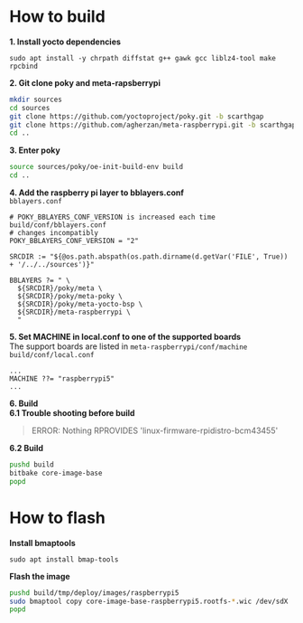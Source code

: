 # How to build
**1. Install yocto dependencies**
```
sudo apt install -y chrpath diffstat g++ gawk gcc liblz4-tool make rpcbind
```

**2. Git clone poky and meta-rapsberrypi**
```sh
mkdir sources
cd sources
git clone https://github.com/yoctoproject/poky.git -b scarthgap
git clone https://github.com/agherzan/meta-raspberrypi.git -b scarthgap
cd ..
```

**3. Enter poky**
```sh
source sources/poky/oe-init-build-env build
cd ..
```

**4. Add the raspberry pi layer to bblayers.conf**<br>
`bblayers.conf`
```
# POKY_BBLAYERS_CONF_VERSION is increased each time build/conf/bblayers.conf
# changes incompatibly
POKY_BBLAYERS_CONF_VERSION = "2"

SRCDIR := "${@os.path.abspath(os.path.dirname(d.getVar('FILE', True)) + '/../../sources')}"

BBLAYERS ?= " \
  ${SRCDIR}/poky/meta \
  ${SRCDIR}/poky/meta-poky \
  ${SRCDIR}/poky/meta-yocto-bsp \
  ${SRCDIR}/meta-raspberrypi \
  "
```

**5. Set MACHINE in local.conf to one of the supported boards**<br>
The support boards are listed in `meta-raspberrypi/conf/machine`<br>
`build/conf/local.conf`
```
...
MACHINE ??= "raspberrypi5"
...
```

**6. Build**<br>
**6.1 Trouble shooting before build**
>ERROR: Nothing RPROVIDES 'linux-firmware-rpidistro-bcm43455'

**6.2 Build**
```sh
pushd build
bitbake core-image-base
popd
```

# How to flash
**Install bmaptools**
```
sudo apt install bmap-tools
```
**Flash the image**
```sh
pushd build/tmp/deploy/images/raspberrypi5
sudo bmaptool copy core-image-base-raspberrypi5.rootfs-*.wic /dev/sdX
popd
```
